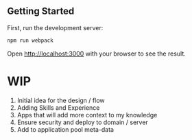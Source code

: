 

## Getting Started

First, run the development server:

```bash
npm run webpack
```

Open [http://localhost:3000](http://localhost:3000) with your browser to see the result.

# WIP
1. Initial idea for the design / flow
2. Adding Skills and Experience
3. Apps that will add more context to my knowledge
4. Ensure security and deploy to domain / server
5. Add to application pool meta-data
